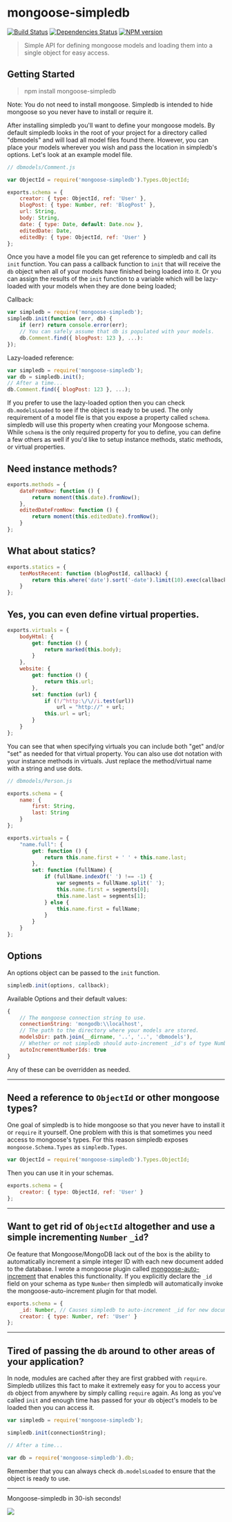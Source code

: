 # mongoose-simpledb

[![Build Status](https://travis-ci.org/chevex/mongoose-simpledb.png)](https://travis-ci.org/chevex/mongoose-simpledb)
[![Dependencies Status](https://gemnasium.com/chevex/mongoose-simpledb.png)](https://gemnasium.com/chevex/mongoose-simpledb)
[![NPM version](https://badge.fury.io/js/mongoose-simpledb.png)](http://badge.fury.io/js/mongoose-simpledb)

> Simple API for defining mongoose models and loading them into a single object for easy access.

## Getting Started

> npm install mongoose-simpledb

Note: You do not need to install mongoose. Simpledb is intended to hide mongoose so you never have to install or require it.

After installing simpledb you'll want to define your mongoose models. By default simpledb looks in the root of your project for a directory called "dbmodels" and will load all model files found there. However, you can place your models wherever you wish and pass the location in simpledb's options. Let's look at an example model file.

```javascript
// dbmodels/Comment.js

var ObjectId = require('mongoose-simpledb').Types.ObjectId;

exports.schema = {
    creator: { type: ObjectId, ref: 'User' },
    blogPost: { type: Number, ref: 'BlogPost' },
    url: String,
    body: String,
    date: { type: Date, default: Date.now },
    editedDate: Date,
    editedBy: { type: ObjectId, ref: 'User' }
};
```
    
Once you have a model file you can get reference to simpledb and call its `init` function. You can pass a callback function to `init` that will receive the `db` object when all of your models have finished being loaded into it. Or you can assign the results of the `init` function to a variable which will be lazy-loaded with your models when they are done being loaded;

Callback:

```javascript
var simpledb = require('mongoose-simpledb');
simpledb.init(function (err, db) {
    if (err) return console.error(err);
    // You can safely assume that db is populated with your models.
    db.Comment.find({ blogPost: 123 }, ...):
});
```

Lazy-loaded reference:

```javascript
var simpledb = require('mongoose-simpledb');
var db = simpledb.init();
// After a time...
db.Comment.find({ blogPost: 123 }, ...);
```

If you prefer to use the lazy-loaded option then you can check `db.modelsLoaded` to see if the object is ready to be used. The only requirement of a model file is that you expose a property called `schema`. simpledb will use this property when creating your Mongoose schema. While `schema` is the only required property for you to define, you can define a few others as well if you'd like to setup instance methods, static methods, or virtual properties.

## Need instance methods?

```javascript
exports.methods = {
    dateFromNow: function () {
        return moment(this.date).fromNow();
    },
    editedDateFromNow: function () {
        return moment(this.editedDate).fromNow();
    }
};
```

## What about statics?

```javascript
exports.statics = {
    tenMostRecent: function (blogPostId, callback) {
        return this.where('date').sort('-date').limit(10).exec(callback);
    }
};
```

## Yes, you can even define virtual properties.

```javascript
exports.virtuals = {
    bodyHtml: {
        get: function () {
            return marked(this.body);
        }
    },
    website: {
        get: function () {
            return this.url;
        },
        set: function (url) {
            if (!/^http:\/\//i.test(url))
                url = "http://" + url;
            this.url = url;
        }
    }
};
```

You can see that when specifying virtuals you can include both "get" and/or "set" as needed for that virtual property. You can also use dot notation with your instance methods in virtuals. Just replace the method/virtual name with a string and use dots.

```javascript
// dbmodels/Person.js

exports.schema = {
    name: {
        first: String,
        last: String
    }
};

exports.virtuals = {
    "name.full": {
        get: function () {
            return this.name.first + ' ' + this.name.last;
        },
        set: function (fullName) {
            if (fullName.indexOf(' ') !== -1) {
                var segments = fullName.split(' ');
                this.name.first = segments[0];
                this.name.last = segments[1];
            } else {
                this.name.first = fullName;
            }
        }
    }
};
```

## Options

An options object can be passed to the `init` function.
```javascript
simpledb.init(options, callback);
```

Available Options and their default values:

```javascript
{
    // The mongoose connection string to use.
    connectionString: 'mongodb:\\localhost',
    // The path to the directory where your models are stored.
    modelsDir: path.join(__dirname, '..', '..', 'dbmodels'),
    // Whether or not simpledb should auto-increment _id's of type Number.
    autoIncrementNumberIds: true
}
```

Any of these can be overridden as needed.

---

## Need a reference to `ObjectId` or other mongoose types?

One goal of simpledb is to hide mongoose so that you never have to install it or `require` it yourself. One problem with this is that sometimes you need access to mongoose's types. For this reason simpledb exposes `mongoose.Schema.Types` as `simpledb.Types`.
```javascript
var ObjectId = require('mongoose-simpledb').Types.ObjectId;
```

Then you can use it in your schemas.

```javascript
exports.schema = {
    creator: { type: ObjectId, ref: 'User' }
};
```

---

## Want to get rid of `ObjectId` altogether and use a simple incrementing `Number` `_id`?

Oe feature that Mongoose/MongoDB lack out of the box is the ability to automatically increment a simple integer ID with each new document added to the database. I wrote a mongoose plugin called [mongoose-auto-increment](http://github.com/Chevex/mongoose-auto-increment) that enables this functionality. If you explicitly declare the `_id` field on your schema as type `Number` then simpledb will automatically invoke the mongoose-auto-increment plugin for that model.

```javascript
exports.schema = {
    _id: Number, // Causes simpledb to auto-increment _id for new documents.
    creator: { type: Number, ref: 'User' }
};
```

---

## Tired of passing the `db` around to other areas of your application?

In node, modules are cached after they are first grabbed with `require`. Simpledb utilizes this fact to make it extremely easy for you to access your `db` object from anywhere by simply calling `require` again. As long as you've called `init` and enough time has passed for your `db` object's models to be loaded then you can access it.

```javascript
var simpledb = require('mongoose-simpledb');

simpledb.init(connectionString);

// After a time...

var db = require('mongoose-simpledb').db;
```

Remember that you can always check `db.modelsLoaded` to ensure that the object is ready to use.

---

Mongoose-simpledb in 30-ish seconds!

[![](http://i.imgur.com/p16GDGP.gif)](http://i.imgur.com/p16GDGP.gif)
